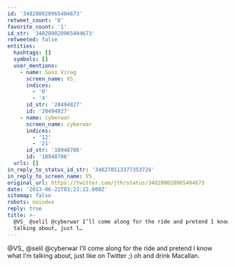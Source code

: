 ```yaml
---
id: '348280020965404673'
retweet_count: '0'
favorite_count: '1'
id_str: '348280020965404673'
retweeted: false
entities:
  hashtags: []
  symbols: []
  user_mentions:
    - name: Saso Virag
      screen_name: VS_
      indices:
        - '0'
        - '4'
      id_str: '20494827'
      id: '20494827'
    - name: cyberwar
      screen_name: cyberwar
      indices:
        - '12'
        - '21'
      id_str: '18948706'
      id: '18948706'
  urls: []
in_reply_to_status_id_str: '348278513377353728'
in_reply_to_screen_name: VS_
original_url: https://twitter.com/jth/status/348280020965404673
date: '2013-06-22T03:23:22.000Z'
sitemap: false
robots: noindex
reply: true
title: >-
  @VS_ @selil @cyberwar I’ll come along for the ride and pretend I know what I’m
  talking about, just l…
---
```


@VS_ @selil @cyberwar I’ll come along for the ride and pretend I know what I’m talking about, just like on Twitter ;) oh and drink Macallan.
